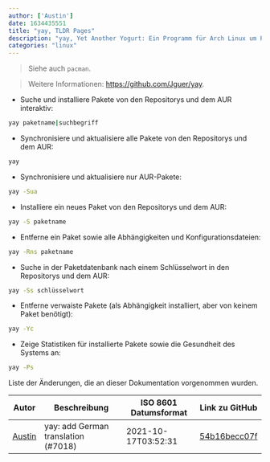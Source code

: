 ```yaml
---
author: ['Austin']
date: 1634435551
title: "yay, TLDR Pages"
description: "yay, Yet Another Yogurt: Ein Programm für Arch Linux um Pakete vom Arch User Repository zu installieren."
categories: "linux"
---
```

> Siehe auch `pacman`.

> Weitere Informationen: <https://github.com/Jguer/yay>.

- Suche und installiere Pakete von den Repositorys und dem AUR interaktiv:

```bash
yay paketname|suchbegriff
```

- Synchronisiere und aktualisiere alle Pakete von den Repositorys und dem AUR:

```bash
yay
```

- Synchronisiere und aktualisiere nur AUR-Pakete:

```bash
yay -Sua
```

- Installiere ein neues Paket von den Repositorys und dem AUR:

```bash
yay -S paketname
```

- Entferne ein Paket sowie alle Abhängigkeiten und Konfigurationsdateien:

```bash
yay -Rns paketname
```

- Suche in der Paketdatenbank nach einem Schlüsselwort in den Repositorys und dem AUR:

```bash
yay -Ss schlüsselwort
```

- Entferne verwaiste Pakete (als Abhängigkeit installiert, aber von keinem Paket benötigt):

```bash
yay -Yc
```

- Zeige Statistiken für installierte Pakete sowie die Gesundheit des Systems an:

```bash
yay -Ps
```
Liste der Änderungen, die an dieser Dokumentation vorgenommen wurden.


Autor | Beschreibung | ISO 8601 Datumsformat | Link zu GitHub
------|-----|-----|-----
[Austin](mailto:Hoi15A@users.noreply.github.com) | yay: add German translation (#7018) | 2021-10-17T03:52:31 | [54b16becc07f](https://github.com/tldr-pages/tldr/commit/54b16becc07fbc9d9b52aa8febc164d9eb815aea)

